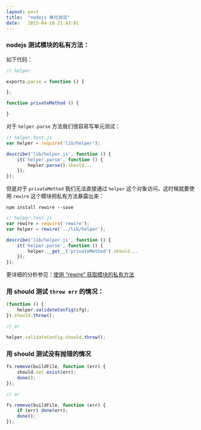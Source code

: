 ```yaml
---
layout: post
title:  "nodejs 单元测试"
date:   2015-04-10 21:43:01
---
```


### nodejs 测试模块的私有方法：

如下代码：

```js
// helper

exports.parse = function () {

};

function privateMethod () {

}
```

对于 `helper.parse` 方法我们很容易写单元测试：

```js
// helper.test.js
var helper = require('lib/helper');

describe('lib/helper.js', function () {
    it('helper.parse', function () {
        hepler.parse().should...
    });
});
```

但是对于 `privateMethod` 我们无法直接通过 `helper` 这个对象访问，这时候就要使用 `rewire` 这个模块把私有方法暴露出来：

```
npm install rewire --save
```

```js
// helper.test.js
var rewire = require('rewire');
var helper = rewire('../lib/helper');

describe('lib/helper.js', function () {
    it('helper.parse', function () {
        helper.__get__('privateMethod').should...
    });
});
```

更详细的分析参见：[使用 “rewire” 获取模块的私有方法](https://github.com/fool2fish/blog/issues/1)



### 用 should 测试 `throw err` 的情况：

```js
(function () {
    helper.validateConfig(cfg);
}).should.throw();

// or

helper.validateConfig.should.throw();
```

### 用 should 测试没有抛错的情况

```js
fs.remove(buildFile, function (err) {
    should.not.exist(err);
	done();
});

// or

fs.remove(buildFile, function (err) {
    if (err) done(err);
	done();
});
```




